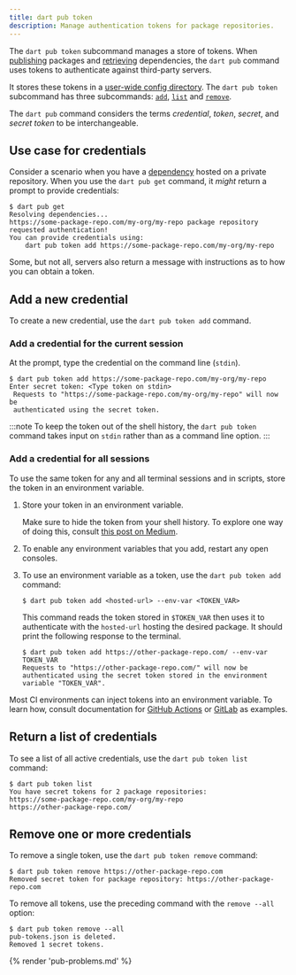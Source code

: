 ```yaml
---
title: dart pub token
description: Manage authentication tokens for package repositories.
---
```


The `dart pub token` subcommand manages a store of tokens.
When [publishing](pub-lish) packages and [retrieving](pub-get) dependencies,
the `dart pub` command uses tokens to authenticate against third-party servers.

It stores these tokens in a [user-wide config directory][config-dir].
The `dart pub token` subcommand has three subcommands:
[`add`][], [`list`][] and [`remove`][].

The `dart pub` command considers the terms _credential_, _token_, _secret_,
and _secret token_ to be interchangeable.

[`add`]: #add-a-new-credential
[`list`]: #return-a-list-of-credentials
[`remove`]: #remove-one-or-more-credentials

## Use case for credentials

Consider a scenario when you have a [dependency](/tools/pub/dependencies)
hosted on a private repository.
When you use the `dart pub get` command, it _might_ return a prompt
to provide credentials:

```console
$ dart pub get
Resolving dependencies... 
https://some-package-repo.com/my-org/my-repo package repository requested authentication!
You can provide credentials using:
    dart pub token add https://some-package-repo.com/my-org/my-repo
```

Some, but not all, servers also return a message with instructions as
to how you can obtain a token.

## Add a new credential

To create a new credential,
use the `dart pub token add` command.

### Add a credential for the current session

At the prompt, type the credential on the command line (`stdin`).

```console
$ dart pub token add https://some-package-repo.com/my-org/my-repo
Enter secret token: <Type token on stdin>
 Requests to "https://some-package-repo.com/my-org/my-repo" will now be 
 authenticated using the secret token.
```

:::note
To keep the token out of the shell history,
the `dart pub token` command takes input on `stdin` rather than
as a command line option.
:::

### Add a credential for all sessions

To use the same token for any and all terminal sessions and in scripts,
store the token in an environment variable.

1. Store your token in an environment variable.

   Make sure to hide the token from your shell history.
   To explore one way of doing this, consult [this post on Medium][zsh-post].

1. To enable any environment variables that you add,
   restart any open consoles.

1. To use an environment variable as a token,
   use the `dart pub token add` command:

   ```console
   $ dart pub token add <hosted-url> --env-var <TOKEN_VAR>
   ```

   This command reads the token stored in `$TOKEN_VAR`
   then uses it to authenticate with the `hosted-url`
   hosting the desired package.
   It should print the following response to the terminal.

   ```console
   $ dart pub token add https://other-package-repo.com/ --env-var TOKEN_VAR
   Requests to "https://other-package-repo.com/" will now be authenticated using the secret token stored in the environment variable "TOKEN_VAR".
   ```

Most CI environments can inject tokens into an environment variable.
To learn how, consult documentation for [GitHub Actions][] or
[GitLab][] as examples.

[GitHub Actions]: https://docs.github.com/actions/security-guides/encrypted-secrets#using-encrypted-secrets-in-a-workflow
[GitLab]: https://docs.gitlab.com/ee/ci/secrets/
[zsh-post]: https://medium.com/@prasincs/hiding-secret-keys-from-shell-history-part-1-5875eb5556cc

## Return a list of credentials

To see a list of all active credentials, use the `dart pub token list` command:

```console
$ dart pub token list
You have secret tokens for 2 package repositories:
https://some-package-repo.com/my-org/my-repo
https://other-package-repo.com/
```

## Remove one or more credentials

To remove a single token, use the `dart pub token remove` command:

```console
$ dart pub token remove https://other-package-repo.com
Removed secret token for package repository: https://other-package-repo.com
```

To remove all tokens, use the preceding command with the `remove --all` option:

```console
$ dart pub token remove --all
pub-tokens.json is deleted.
Removed 1 secret tokens.
```

{% render 'pub-problems.md' %}

[config-dir]: {{site.repo.dart.org}}/cli_util/blob/71ba36e2554f7b7717f3f12b5ddd33751a4e3ddd/lib/cli_util.dart#L88-L118
